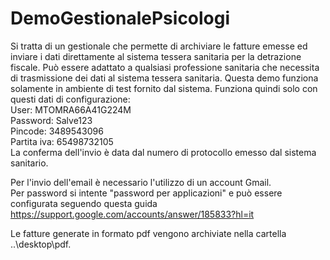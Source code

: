 # DemoGestionalePsicologi
Si tratta di un gestionale che permette di archiviare le fatture emesse ed inviare i dati direttamente al sistema tessera sanitaria per la detrazione fiscale.
Può essere adattato a qualsiasi professione sanitaria che necessita di trasmissione dei dati al sistema tessera sanitaria.
Questa demo funziona solamente in ambiente di test fornito dal sistema.
Funziona quindi solo con questi dati di configurazione:  
User: MTOMRA66A41G224M  
Password: Salve123  
Pincode: 3489543096  
Partita iva: 65498732105  
La conferma dell'invio è data dal numero di protocollo emesso dal sistema sanitario.  

Per l'invio dell'email è necessario l'utilizzo di un account Gmail.  
Per password si intente "password per applicazioni" e può essere configurata seguendo questa guida 
https://support.google.com/accounts/answer/185833?hl=it

Le fatture generate in formato pdf vengono archiviate nella cartella ..\desktop\pdf.
